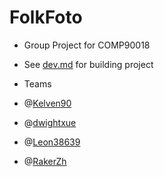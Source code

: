 # FolkFoto

- Group Project for COMP90018
- See [dev.md](./dev.md) for building project

- Teams
- @[Kelven90](https://github.com/Kelven90)
- @[dwightxue](https://github.com/dwightxue)
- @[Leon38639](https://github.com/Leon38639)
- @[RakerZh](https://github.com/RakerZh)

